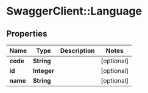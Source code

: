 # SwaggerClient::Language

## Properties
Name | Type | Description | Notes
------------ | ------------- | ------------- | -------------
**code** | **String** |  | [optional] 
**id** | **Integer** |  | [optional] 
**name** | **String** |  | [optional] 


